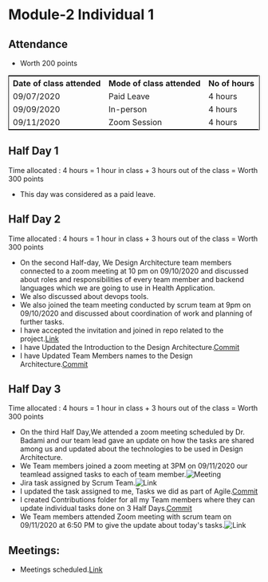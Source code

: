 # Module-2 Individual 1

## Attendance
- Worth 200 points

<table style="width:100%;border: 1px solid black;">
<tr>
<th>Date of class attended</th>	
<th>Mode of class attended</th>
<th>No of hours</th>
</tr>
<tr>
<td>09/07/2020</td>
<td>Paid Leave</td>
<td>4 hours</td>
</tr>
<tr>
<td>09/09/2020</td>
<td>In-person</td>
<td> 4 hours</td>  
</tr>
<tr>
<td>09/11/2020</td>
<td>Zoom Session</td>
<td> 4 hours</td>
</tr>
</table>

## Half Day 1

Time allocated : 4 hours = 1 hour in class + 3 hours out of the class = Worth 300 points

- This day was considered as a paid leave.

## Half Day 2 

Time allocated : 4 hours = 1 hour in class + 3 hours out of the class = Worth 300 points

- On the second Half-day, We Design Architecture team members connected to a zoom meeting at 10 pm on 09/10/2020 and discussed about roles and responsibilities of every team   member and backend languages which we are going to use in Health Application.
- We also discussed about devops tools.
- We also joined the team meeting conducted by scrum team at 9pm on 09/10/2020 and discussed about coordination of work and planning of further tasks.
- I have accepted the invitation and joined in repo related to the project.[Link](https://github.com/annie0sc/gdp_health_app/blob/master/Design%20Architecture/README.md)
- I have Updated the Introduction to the Design Architecture.[Commit](https://github.com/annie0sc/gdp_health_app/commit/c51bb464f5b47c9b1120b2291815f81f8d490fb0)
- I have Updated Team Members names to the Design Architecture.[Commit](https://github.com/annie0sc/gdp_health_app/commit/e398a7d3ef962db83470edc495b8eedbf8d7c0f9)

## Half Day 3

Time allocated : 4 hours = 1 hour in class + 3 hours out of the class = Worth 300 points

- On the third Half Day,We attended a zoom meeting scheduled by Dr. Badami and our team lead gave an update on how the tasks are shared among us and updated about the technologies to be used in Design Architecture.
- We Team members joined a zoom meeting at 3PM on 09/11/2020 our teamlead assigned tasks to each of team member.![Meeting](https://github.com/annie0sc/gdp_health_app/blob/master/Design%20Architecture/Meetings/Meeting-1.png) 
- Jira task assigned by Scrum Team.![Link](https://github.com/annie0sc/gdp_health_app/blob/master/Design%20Architecture/Contributions/Tejaswi/Jiratask.PNG)
- I updated the task assigned to me, Tasks we did as part of Agile.[Commit](https://github.com/annie0sc/gdp_health_app/commit/b69db11d8514d95bd5018a2d0cebcb659e4b5af2#diff-0479b1b07e7c75371c3013eaef2c4aef)
- I created Contributions folder for all my Team members where they can update individual tasks done on 3 Half Days.[Commit](https://github.com/annie0sc/gdp_health_app/tree/master/Design%20Architecture/Contributions)
- We Team members attended Zoom meeting with scrum team on 09/11/2020 at 6:50 PM to give the update about today's tasks.![Link](https://github.com/annie0sc/gdp_health_app/blob/master/Design%20Architecture/Meetings/Scrum%20Meeting%20011.PNG)

## Meetings:

- Meetings scheduled.[Link](https://github.com/annie0sc/gdp_health_app/blob/master/Design%20Architecture/meeting.md)












